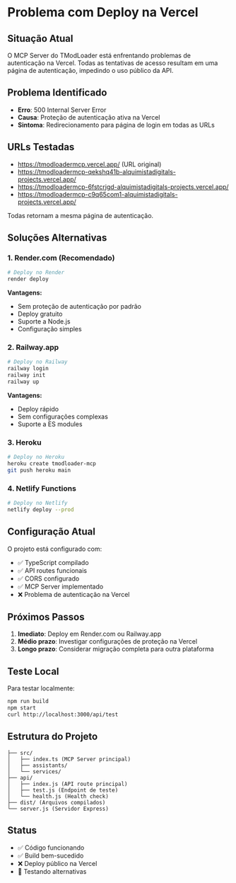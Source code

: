 # Problema com Deploy na Vercel

## Situação Atual

O MCP Server do TModLoader está enfrentando problemas de autenticação na Vercel. Todas as tentativas de acesso resultam em uma página de autenticação, impedindo o uso público da API.

## Problema Identificado

- **Erro**: 500 Internal Server Error
- **Causa**: Proteção de autenticação ativa na Vercel
- **Sintoma**: Redirecionamento para página de login em todas as URLs

## URLs Testadas

- https://tmodloadermcp.vercel.app/ (URL original)
- https://tmodloadermcp-qekshq41b-alquimistadigitals-projects.vercel.app/
- https://tmodloadermcp-6fstcrjgd-alquimistadigitals-projects.vercel.app/
- https://tmodloadermcp-c9q65com1-alquimistadigitals-projects.vercel.app/

Todas retornam a mesma página de autenticação.

## Soluções Alternativas

### 1. Render.com (Recomendado)

```bash
# Deploy no Render
render deploy
```

**Vantagens:**
- Sem proteção de autenticação por padrão
- Deploy gratuito
- Suporte a Node.js
- Configuração simples

### 2. Railway.app

```bash
# Deploy no Railway
railway login
railway init
railway up
```

**Vantagens:**
- Deploy rápido
- Sem configurações complexas
- Suporte a ES modules

### 3. Heroku

```bash
# Deploy no Heroku
heroku create tmodloader-mcp
git push heroku main
```

### 4. Netlify Functions

```bash
# Deploy no Netlify
netlify deploy --prod
```

## Configuração Atual

O projeto está configurado com:

- ✅ TypeScript compilado
- ✅ API routes funcionais
- ✅ CORS configurado
- ✅ MCP Server implementado
- ❌ Problema de autenticação na Vercel

## Próximos Passos

1. **Imediato**: Deploy em Render.com ou Railway.app
2. **Médio prazo**: Investigar configurações de proteção na Vercel
3. **Longo prazo**: Considerar migração completa para outra plataforma

## Teste Local

Para testar localmente:

```bash
npm run build
npm start
curl http://localhost:3000/api/test
```

## Estrutura do Projeto

```
├── src/
│   ├── index.ts (MCP Server principal)
│   ├── assistants/
│   └── services/
├── api/
│   ├── index.js (API route principal)
│   ├── test.js (Endpoint de teste)
│   └── health.js (Health check)
├── dist/ (Arquivos compilados)
└── server.js (Servidor Express)
```

## Status

- ✅ Código funcionando
- ✅ Build bem-sucedido
- ❌ Deploy público na Vercel
- 🔄 Testando alternativas 